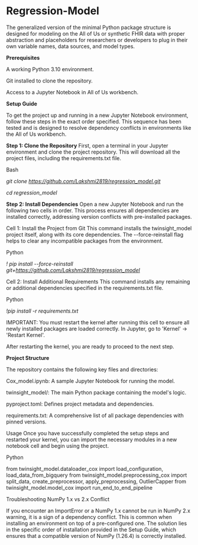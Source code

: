 # Regression-Model
The generalized version of the minimal Python package structure is designed for modeling on the All of Us or synthetic FHIR data with proper abstraction and placeholders for researchers or developers to plug in their own variable names, data sources, and model types.

**Prerequisites**

A working Python 3.10 environment.

Git installed to clone the repository.

Access to a Jupyter Notebook in All of Us workbench.

**Setup Guide**

To get the project up and running in a new Jupyter Notebook environment, follow these steps in the exact order specified. This sequence has been tested and is designed to resolve dependency conflicts in environments like the All of Us workbench.

**Step 1: Clone the Repository**
First, open a terminal in your Jupyter environment and clone the project repository. This will download all the project files, including the requirements.txt file.

Bash

_git clone https://github.com/Lakshmi2819/regression_model.git_

_cd regression_model_


**Step 2: Install Dependencies**
Open a new Jupyter Notebook and run the following two cells in order. This process ensures all dependencies are installed correctly, addressing version conflicts with pre-installed packages.

Cell 1: Install the Project from Git
This command installs the twinsight_model project itself, along with its core dependencies. The --force-reinstall flag helps to clear any incompatible packages from the environment.

Python

_! pip install --force-reinstall git+https://github.com/Lakshmi2819/regression_model_


Cell 2: Install Additional Requirements
This command installs any remaining or additional dependencies specified in the requirements.txt file.

Python

_!pip install -r requirements.txt_

IMPORTANT: You must restart the kernel after running this cell to ensure all newly installed packages are loaded correctly.
In Jupyter, go to 'Kernel' -> 'Restart Kernel'.


After restarting the kernel, you are ready to proceed to the next step.

**Project Structure**

The repository contains the following key files and directories:

Cox_model.ipynb: A sample Jupyter Notebook for running the model.

twinsight_model/: The main Python package containing the model's logic.

pyproject.toml: Defines project metadata and dependencies.

requirements.txt: A comprehensive list of all package dependencies with pinned versions.

Usage
Once you have successfully completed the setup steps and restarted your kernel, you can import the necessary modules in a new notebook cell and begin using the project.

Python

from twinsight_model.dataloader_cox import load_configuration, load_data_from_bigquery
from twinsight_model.preprocessing_cox import split_data, create_preprocessor, apply_preprocessing, OutlierCapper
from twinsight_model.model_cox import run_end_to_end_pipeline

Troubleshooting
NumPy 1.x vs 2.x Conflict

If you encounter an ImportError or a NumPy 1.x cannot be run in NumPy 2.x warning, it is a sign of a dependency conflict. This is common when installing an environment on top of a pre-configured one. The solution lies in the specific order of installation provided in the Setup Guide, which ensures that a compatible version of NumPy (1.26.4) is correctly installed.


